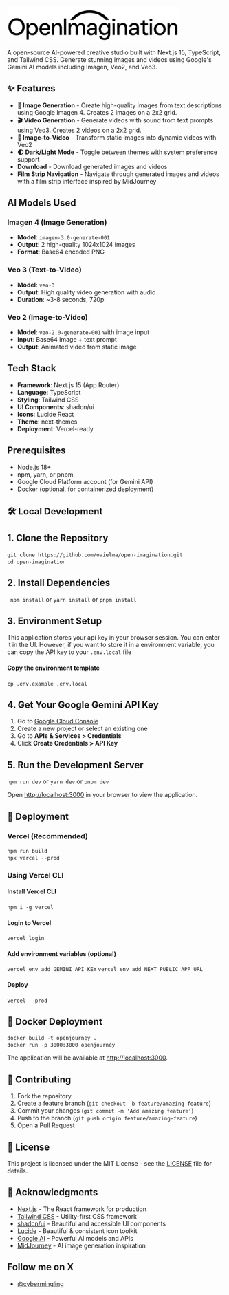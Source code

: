 <img src="/public/OpenImagination-logo.png" width="400" />


A open-source AI-powered creative studio built with Next.js 15, TypeScript, and Tailwind CSS. Generate stunning images and videos using Google's Gemini AI models including Imagen, Veo2, and Veo3.

## ✨ Features

- **🎨 Image Generation** - Create high-quality images from text descriptions using Google Imagen 4. Creates 2 images on a 2x2 grid.
- **🎬 Video Generation** - Generate videos with sound from text prompts using Veo3. Creates 2 videos on a 2x2 grid.
- **🔄 Image-to-Video** - Transform static images into dynamic videos with Veo2
- **🌓 Dark/Light Mode** - Toggle between themes with system preference support
- **Download** - Download generated images and videos
- **Film Strip Navigation** - Navigate through generated images and videos with a film strip interface inspired by MidJourney

## AI Models Used

### **Imagen 4** (Image Generation)
- **Model**: `imagen-3.0-generate-001`
- **Output**: 2 high-quality 1024x1024 images
- **Format**: Base64 encoded PNG

### **Veo 3** (Text-to-Video)
- **Model**: `veo-3`
- **Output**: High quality video generation with audio
- **Duration**: ~3-8 seconds, 720p

### **Veo 2** (Image-to-Video)
- **Model**: `veo-2.0-generate-001` with image input
- **Input**: Base64 image + text prompt
- **Output**: Animated video from static image

## Tech Stack

- **Framework**: Next.js 15 (App Router)
- **Language**: TypeScript
- **Styling**: Tailwind CSS
- **UI Components**: shadcn/ui
- **Icons**: Lucide React
- **Theme**: next-themes
- **Deployment**: Vercel-ready

## Prerequisites

- Node.js 18+ 
- npm, yarn, or pnpm
- Google Cloud Platform account (for Gemini API)
- Docker (optional, for containerized deployment)

## 🛠️ Local Development

## 1. Clone the Repository

```
git clone https://github.com/ovielma/open-imagination.git
cd open-imagination
```

## 2. Install Dependencies

``` npm install``` or ```yarn install``` or ```pnpm install```

## 3. Environment Setup

This application stores your api key in your browser session. You can enter it in the UI. However, if you want to store it in a environment variable, you can copy the API key to your `.env.local` file

#### Copy the environment template
```cp .env.example .env.local```

## 4. Get Your Google Gemini API Key

1. Go to [Google Cloud Console](https://console.cloud.google.com/)
2. Create a new project or select an existing one
3. Go to **APIs & Services > Credentials**
4. Click **Create Credentials > API Key**

## 5. Run the Development Server

```npm run dev``` or ```yarn dev``` or ```pnpm dev```

Open [http://localhost:3000](http://localhost:3000) in your browser to view the application.

## 🚀 Deployment

### **Vercel** (Recommended)
```
npm run build
npx vercel --prod
```

### Using Vercel CLI

#### Install Vercel CLI
```npm i -g vercel```

#### Login to Vercel
```vercel login```

#### Add environment variables (optional)
```vercel env add GEMINI_API_KEY```
```vercel env add NEXT_PUBLIC_APP_URL```

#### Deploy
```vercel --prod```

## 🐳 Docker Deployment

```
docker build -t openjourney .
docker run -p 3000:3000 openjourney
```

The application will be available at [http://localhost:3000](http://localhost:3000).


## 🤝 Contributing

1. Fork the repository
2. Create a feature branch (`git checkout -b feature/amazing-feature`)
3. Commit your changes (`git commit -m 'Add amazing feature'`)
4. Push to the branch (`git push origin feature/amazing-feature`)
5. Open a Pull Request

## 📄 License

This project is licensed under the MIT License - see the [LICENSE](LICENSE) file for details.


## 🙏 Acknowledgments

- [Next.js](https://nextjs.org/) - The React framework for production
- [Tailwind CSS](https://tailwindcss.com/) - Utility-first CSS framework
- [shadcn/ui](https://ui.shadcn.com/) - Beautiful and accessible UI components
- [Lucide](https://lucide.dev/) - Beautiful & consistent icon toolkit
- [Google AI](https://ai.google/) - Powerful AI models and APIs
- [MidJourney](https://midjourney.com/) - AI image generation inspiration

## Follow me on X

- [@cybermingling](https://x.com/cybermingling)
